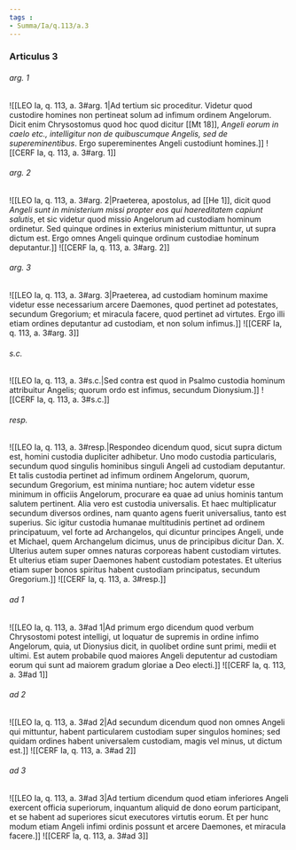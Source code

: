 ```yaml
---
tags : 
- Summa/Ia/q.113/a.3
---
```


### Articulus 3

###### arg. 1
![[LEO Ia, q. 113, a. 3#arg. 1|Ad tertium sic proceditur. Videtur quod custodire homines non pertineat solum ad infimum ordinem Angelorum. Dicit enim Chrysostomus quod hoc quod dicitur [[Mt 18]], *Angeli eorum in caelo etc., intelligitur non de quibuscumque Angelis, sed de supereminentibus*. Ergo supereminentes Angeli custodiunt homines.]]
![[CERF Ia, q. 113, a. 3#arg. 1]]

###### arg. 2
![[LEO Ia, q. 113, a. 3#arg. 2|Praeterea, apostolus, ad [[He 1]], dicit quod *Angeli sunt in ministerium missi propter eos qui haereditatem capiunt salutis*, et sic videtur quod missio Angelorum ad custodiam hominum ordinetur. Sed quinque ordines in exterius ministerium mittuntur, ut supra dictum est. Ergo omnes Angeli quinque ordinum custodiae hominum deputantur.]]
![[CERF Ia, q. 113, a. 3#arg. 2]]

###### arg. 3
![[LEO Ia, q. 113, a. 3#arg. 3|Praeterea, ad custodiam hominum maxime videtur esse necessarium arcere Daemones, quod pertinet ad potestates, secundum Gregorium; et miracula facere, quod pertinet ad virtutes. Ergo illi etiam ordines deputantur ad custodiam, et non solum infimus.]]
![[CERF Ia, q. 113, a. 3#arg. 3]]

###### s.c.
![[LEO Ia, q. 113, a. 3#s.c.|Sed contra est quod in Psalmo custodia hominum attribuitur Angelis; quorum ordo est infimus, secundum Dionysium.]]
![[CERF Ia, q. 113, a. 3#s.c.]]

###### resp.
![[LEO Ia, q. 113, a. 3#resp.|Respondeo dicendum quod, sicut supra dictum est, homini custodia dupliciter adhibetur. Uno modo custodia particularis, secundum quod singulis hominibus singuli Angeli ad custodiam deputantur. Et talis custodia pertinet ad infimum ordinem Angelorum, quorum, secundum Gregorium, est minima nuntiare; hoc autem videtur esse minimum in officiis Angelorum, procurare ea quae ad unius hominis tantum salutem pertinent. Alia vero est custodia universalis. Et haec multiplicatur secundum diversos ordines, nam quanto agens fuerit universalius, tanto est superius. Sic igitur custodia humanae multitudinis pertinet ad ordinem principatuum, vel forte ad Archangelos, qui dicuntur principes Angeli, unde et Michael, quem Archangelum dicimus, unus de principibus dicitur Dan. X. Ulterius autem super omnes naturas corporeas habent custodiam virtutes. Et ulterius etiam super Daemones habent custodiam potestates. Et ulterius etiam super bonos spiritus habent custodiam principatus, secundum Gregorium.]]
![[CERF Ia, q. 113, a. 3#resp.]]

###### ad 1
![[LEO Ia, q. 113, a. 3#ad 1|Ad primum ergo dicendum quod verbum Chrysostomi potest intelligi, ut loquatur de supremis in ordine infimo Angelorum, quia, ut Dionysius dicit, in quolibet ordine sunt primi, medii et ultimi. Est autem probabile quod maiores Angeli deputentur ad custodiam eorum qui sunt ad maiorem gradum gloriae a Deo electi.]]
![[CERF Ia, q. 113, a. 3#ad 1]]

###### ad 2
![[LEO Ia, q. 113, a. 3#ad 2|Ad secundum dicendum quod non omnes Angeli qui mittuntur, habent particularem custodiam super singulos homines; sed quidam ordines habent universalem custodiam, magis vel minus, ut dictum est.]]
![[CERF Ia, q. 113, a. 3#ad 2]]

###### ad 3
![[LEO Ia, q. 113, a. 3#ad 3|Ad tertium dicendum quod etiam inferiores Angeli exercent officia superiorum, inquantum aliquid de dono eorum participant, et se habent ad superiores sicut executores virtutis eorum. Et per hunc modum etiam Angeli infimi ordinis possunt et arcere Daemones, et miracula facere.]]
![[CERF Ia, q. 113, a. 3#ad 3]]

